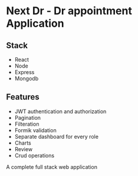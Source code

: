 # Next Dr - Dr appointment Application

## Stack
- React
- Node
- Express
- Mongodb
  


## Features
- JWT authentication and authorization
- Pagination
- Filteration
- Formik validation
- Separate dashboard for every role
- Charts
- Review
- Crud operations

 A complete full stack web application
